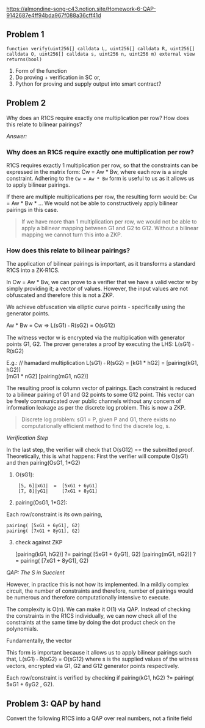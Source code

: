 https://almondine-song-c43.notion.site/Homework-6-QAP-9142687e4ff94bda967f088a36cff41d

## Problem 1

    function verify(uint256[] calldata L, uint256[] calldata R, uint256[] calldata O, uint256[] calldata s, uint256 n, uint256 m) external view returns(bool)

1. Form of the function
2. Do proving + verification in SC or,
3. Python for proving and supply output into smart contract?

## Problem 2

Why does an R1CS require exactly one multiplication per row?
How does this relate to bilinear pairings?

*Answer:*

### Why does an R1CS require exactly one multiplication per row?

R1CS requires exactly 1 multiplication per row, so that the constraints can be expressed in the matrix form: Cw = Aw * Bw, where each row is a single constraint.
Adhering to the `Cw = Aw * Bw` form is useful to us as it allows us to apply bilinear pairings.

If there are multiple multiplications per row, the resulting form would be: Cw = Aw * Bw * ...
We would not be able to constructively apply bilinear pairings in this case.

> If we have more than 1 multiplication per row, we would not be able to apply a bilinear mapping between G1 and G2 to G12.
> Without a bilinear mapping we cannot turn this into a ZKP.

### How does this relate to bilinear pairings?

The application of bilinear pairings is important, as it transforms a standard R1CS into a ZK-R1CS.

In Cw = Aw * Bw, we can prove to a verifier that we have a valid vector w by simply providing it; a vector of values.
However, the input values are not obfuscated and therefore this is not a ZKP.

We achieve obfuscation via elliptic curve points - specifically using the generator points.

Aw * Bw = Cw   =>  L(sG1) 𝇇 R(sG2) = O(sG12)

The witness vector w is encrypted via the multiplication with generator points G1, G2.
The prover generates a proof by executing the LHS: L(sG1) 𝇇 R(sG2)

E.g.:
    // hamadard multiplication
    L(sG1) 𝇇 R(sG2) = [kG1 * hG2]  =  [pairing(kG1, hG2)]     
                      [mG1 * nG2]     [pairing(mG1, nG2)]  

The resulting proof is column vector of pairings. Each constraint is reduced to a bilinear pairing of G1 and G2 points to some G12 point.
This vector can be freely communicated over public channels without any concern of information leakage as per the discrete log problem.
This is now a ZKP.
> Discrete log problem: sG1 = P, given P and G1, there exists no computationally efficient method to find the discrete log, s.

*Verification Step*

In the last step, the verifier will check that O(sG12) == the submitted proof. Theoretically, this is what happens:
First the verifier will compute O(sG1) and then pairing(OsG1, 1*G2)

1) O(sG1):

        [5, 6]|xG1|  =  [5xG1 + 6yG1]
        [7, 8]|yG1|     [7xG1 + 8yG1]

2) pairing(OsG1, 1*G2):

Each row/constraint is its own pairing,

    pairing( [5xG1 + 6yG1], G2)
    pairing( [7xG1 + 8yG1], G2)

3) check against ZKP

    [pairing(kG1, hG2)]  ?=  pairing( [5xG1 + 6yG1], G2)
    [pairing(mG1, nG2)]  ?=  pairing( [7xG1 + 8yG1], G2)

*QAP: The S in Succient*

However, in practice this is not how its implemented. In a mildly complex circuit, the number of constraints and therefore, number of pairings would be numerous and therefore computationally intensive to execute.

The complexity is O(n). We can make it O(1) via QAP.
Instead of checking the constraints in the R1CS individually, we can now check all of the constraints at the same time by doing the dot product check on the polynomials.

Fundamentally, the vector 

This form is important because it allows us to apply bilinear pairings such that, L(sG1) 𝇇 R(sG2) = O(sG12)
where s is the supplied values of the witness vectors, encrypted via G1, G2 and G12 generator points respectively.

Each row/constraint is verified by checking if pairing(kG1, hG2) ?= pairing( 5xG1 + 6yG2 , G2).

## Problem 3: QAP by hand

Convert the following R1CS into a QAP over real numbers, not a finite field